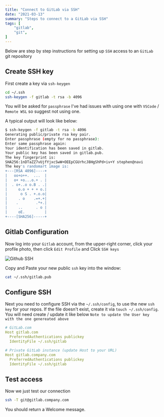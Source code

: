 ```yaml
---
title: "Connect to GitLab via SSH"
date: "2021-03-13"
summary: "Steps to connect to a GitLab via SSH"
tags: [
    "gitlab",
    "git",
]
---
```



Below are step by step instructions for setting up `SSH` access to an `GitLab` git repository

## Create SSH key

First create a key via `ssh-keygen`

``` bash
cd ~/.ssh
ssh-keygen -f gitlab -t rsa -b 4096
```

You will be asked for `passphrase` I've had issues with using one with `VSCode` / `Remote WSL` so suggest not using one.

A typical output will look like below:

``` bash
$ ssh-keygen -f gitlab -t rsa -b 4096
Generating public/private rsa key pair.
Enter passphrase (empty for no passphrase): 
Enter same passphrase again: 
Your identification has been saved in gitlab.
Your public key has been saved in gitlab.pub.
The key fingerprint is:
SHA256:1nDTaZZ7vUjfYjxcSwW+OEEpCGUrhcJ8HgShPd+iv+Y stephen@navi
The key's randomart image is:
+---[RSA 4096]----+
|   oo+o++.  ...  |
|   o+ +o...o.+ . |
|  . o+..o o.B . .|
|     o.o + + + o.|
|      o S . +.o.o|
|     . o    .=+.+|
|    .        .*+.|
|     ..      . o |
|     oE.         |
+----[SHA256]-----+
```

## Gitlab Configuration

Now log into your `Gitlab` account, from the upper-right corner, click your profile photo, 
then click `Edit Profile` and  Click `SSH keys`

![Github SSH](/gitlab-ssh/ssh-gitlab01.png)

Copy and Paste your new public `ssh` key into the window:

``` bash
cat ~/.ssh/gitlab.pub
```

## Configure SSH

Next you need to configure SSH via the `~/.ssh/config`, to use the new `ssh key` for your repos. If the file doesn't exist, create it via `touch ~/.ssh/config`. You will need create / update it like below
`Note to update the User key with the one genereated above`

``` yaml
# GitLab.com
Host gitlab.com
  PreferredAuthentications publickey
  IdentityFile ~/.ssh/gitlab

# Private GitLab instance (update Host to your URL)
Host gitlab.company.com
  PreferredAuthentications publickey
  IdentityFile ~/.ssh/gitlab
```

## Test access

Now we just test our connection

``` bash
ssh -T git@gitlab.company.com
```

You should return a Welcome message.
